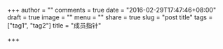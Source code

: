 +++
author = ""
comments = true
date = "2016-02-29T17:47:46+08:00"
draft = true
image = ""
menu = ""
share = true
slug = "post title"
tags = ["tag1", "tag2"]
title = "成员指针"

+++

